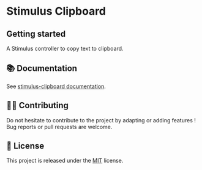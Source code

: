 # Stimulus Clipboard

## Getting started

A Stimulus controller to copy text to clipboard.

## 📚 Documentation

See [stimulus-clipboard documentation](https://www.stimulus-components.com/docs/stimulus-clipboard/).

## 👷‍♂️ Contributing

Do not hesitate to contribute to the project by adapting or adding features ! Bug reports or pull requests are welcome.

## 📝 License

This project is released under the [MIT](http://opensource.org/licenses/MIT) license.
